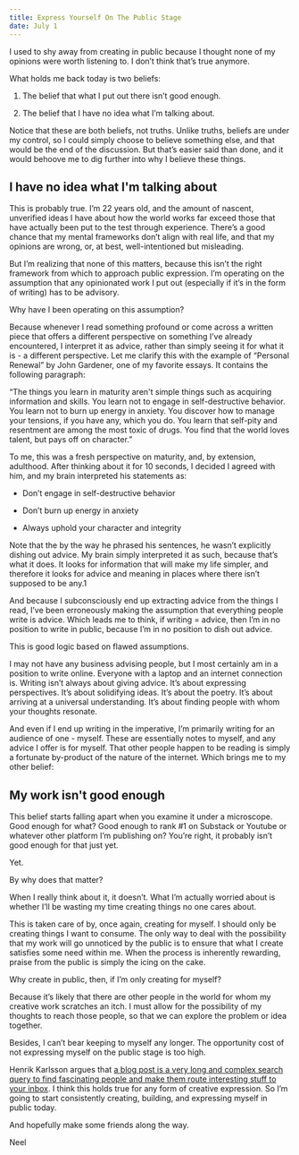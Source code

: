 ```yaml
---
title: Express Yourself On The Public Stage
date: July 1
---
```


I used to shy away from creating in public because I thought none of my opinions were worth listening to. I don’t think that’s true anymore.

What holds me back today is two beliefs:

1. The belief that what I put out there isn’t good enough.

2. The belief that I have no idea what I’m talking about.

Notice that these are both beliefs, not truths. Unlike truths, beliefs are under my control, so I could simply choose to believe something else, and that would be the end of the discussion. But that’s easier said than done, and it would behoove me to dig further into why I believe these things.

## I have no idea what I'm talking about

This is probably true. I’m 22 years old, and the amount of nascent, unverified ideas I have about how the world works far exceed those that have actually been put to the test through experience. There’s a good chance that my mental frameworks don’t align with real life, and that my opinions are wrong, or, at best, well-intentioned but misleading.

But I’m realizing that none of this matters, because this isn’t the right framework from which to approach public expression. I’m operating on the assumption that any opinionated work I put out (especially if it’s in the form of writing) has to be advisory.

Why have I been operating on this assumption?

Because whenever I read something profound or come across a written piece that offers a different perspective on something I’ve already encountered, I interpret it as advice, rather than simply seeing it for what it is - a different perspective. Let me clarify this with the example of “Personal Renewal” by John Gardener, one of my favorite essays. It contains the following paragraph:

“The things you learn in maturity aren't simple things such as acquiring information and skills. You learn not to engage in self-destructive behavior. You learn not to burn up energy in anxiety. You discover how to manage your tensions, if you have any, which you do. You learn that self-pity and resentment are among the most toxic of drugs. You find that the world loves talent, but pays off on character.”

To me, this was a fresh perspective on maturity, and, by extension, adulthood. After thinking about it for 10 seconds, I decided I agreed with him, and my brain interpreted his statements as:

- Don’t engage in self-destructive behavior

- Don’t burn up energy in anxiety

- Always uphold your character and integrity

Note that the by the way he phrased his sentences, he wasn’t explicitly dishing out advice. My brain simply interpreted it as such, because that’s what it does. It looks for information that will make my life simpler, and therefore it looks for advice and meaning in places where there isn’t supposed to be any.1

And because I subconsciously end up extracting advice from the things I read, I’ve been erroneously making the assumption that everything people write is advice. Which leads me to think, if writing = advice, then I’m in no position to write in public, because I’m in no position to dish out advice.

This is good logic based on flawed assumptions.

I may not have any business advising people, but I most certainly am in a position to write online. Everyone with a laptop and an internet connection is. Writing isn’t always about giving advice. It’s about expressing perspectives. It’s about solidifying ideas. It’s about the poetry. It’s about arriving at a universal understanding. It’s about finding people with whom your thoughts resonate.

And even if I end up writing in the imperative, I’m primarily writing for an audience of one - myself. These are essentially notes to myself, and any advice I offer is for myself. That other people happen to be reading is simply a fortunate by-product of the nature of the internet. Which brings me to my other belief:

## My work isn't good enough

This belief starts falling apart when you examine it under a microscope. Good enough for what? Good enough to rank #1 on Substack or Youtube or whatever other platform I’m publishing on? You’re right, it probably isn’t good enough for that just yet.

Yet.

By why does that matter?

When I really think about it, it doesn’t. What I’m actually worried about is whether I’ll be wasting my time creating things no one cares about.

This is taken care of by, once again, creating for myself. I should only be creating things I want to consume. The only way to deal with the possibility that my work will go unnoticed by the public is to ensure that what I create satisfies some need within me. When the process is inherently rewarding, praise from the public is simply the icing on the cake.

Why create in public, then, if I’m only creating for myself?

Because it’s likely that there are other people in the world for whom my creative work scratches an itch. I must allow for the possibility of my thoughts to reach those people, so that we can explore the problem or idea together.

Besides, I can’t bear keeping to myself any longer. The opportunity cost of not expressing myself on the public stage is too high.

Henrik Karlsson argues that [a blog post is a very long and complex search query to find fascinating people and make them route interesting stuff to your inbox](https://www.henrikkarlsson.xyz/p/search-query). I think this holds true for any form of creative expression. So I’m going to start consistently creating, building, and expressing myself in public today.

And hopefully make some friends along the way.

Neel
